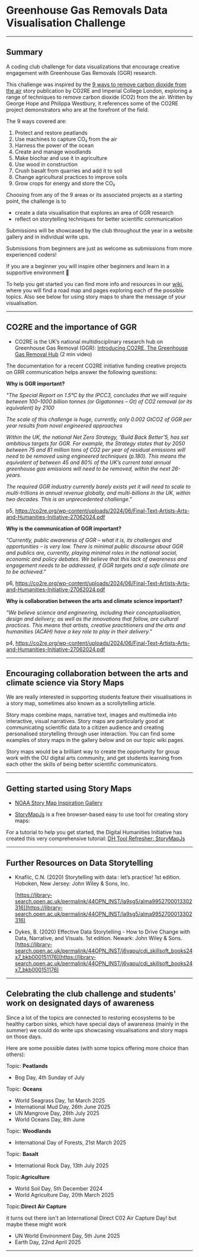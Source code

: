 # Greenhouse Gas Removals Data Visualisation Challenge

***
## Summary 
A coding club challenge for data visualizations that encourage creative engagement with Greenhouse Gas Removals (GGR) research. 

This challenge was inspired by the [9 ways to remove carbon dioxide from the air](https://co2re.org/9-ways-to-remove-carbon-dioxide-from-the-air/) story publication by CO2RE and Imperial College London, exploring a range of techniques to remove carbon dioxide (CO2) from the air. Written by George Hope and Philippa Westbury, it references some of the CO2RE project demonstrators who are at the forefront of the field.

The 9 ways covered are:
1. Protect and restore peatlands
2. Use machines to capture CO₂ from the air
3. Harness the power of the ocean
4. Create and manage woodlands
5. Make biochar and use it in agriculture
6. Use wood in construction
7. Crush basalt from quarries and add it to soil
8. Change agricultural practices to improve soils
9. Grow crops for energy and store the CO₂

Choosing from any of the 9 areas or its associated projects as a starting point, the challenge is to
- create a data visualisation that explores an area of GGR research
- reflect on storytelling techniques for better scientific communication

Submissions will be showcased by the club throughout the year in a website gallery and in individual write ups. 

Submissions from beginners are just as welcome as submissions from more experienced coders! 

If you are a beginner you will inspire other beginners and learn in a supportive environment 🙂 

To help you get started you can find more info and resources in our [wiki](https://github.com/OU-Weather-and-Climate-Club/GGR-Data-Visualisation-Challenge/wiki), where you will find a road map and pages exploring each of the possible topics. Also see below for using story maps to share the message of your visualisation.

***
## CO2RE and the importance of GGR

- CO2RE is the UK’s national multidisciplinary research hub on Greenhouse Gas Removal (GGR): [Introducing CO2RE, The Greenhouse Gas Removal Hub](https://youtu.be/SyjNxKmq8cE?si=nNH0v-LOdKVBYttE) (2 min video)

The documentation for a recent CO2RE initiative funding creative projects on GRR communication helps answer the following questions: 

**Why is GGR important?** 

*"The Special Report on 1.5°C by the IPCC3, concludes that we will require between 100–1000 billion
tonnes (or Gigatonnes – Gt) of CO2 removal (or its equivalent) by 2100*

*The scale of this challenge is huge, currently, only 0.002 GtCO2 of GGR per year results from novel
engineered approaches*

*Within the UK, the national Net Zero Strategy, ‘Build Back Better’5, has set ambitious targets for GGR.
For example, the Strategy states that by 2050 between 75 and 81 million tons of CO2 per year of
residual emissions will need to be removed using engineered techniques (p.180). This means the
equivalent of between 45 and 80% of the UK’s current total annual greenhouse gas emissions will need
to be removed, within the next 26-years.*

*The required GGR industry currently barely exists yet it will need to scale to multi-trillions in annual
revenue globally, and multi-billions in the UK, within two decades. This is an unprecedented challenge."*

p5, https://co2re.org/wp-content/uploads/2024/06/Final-Text-Artists-Arts-and-Humanities-Initiative-27062024.pdf

**Why is the communication of GGR important?**

*"Currently, public awareness of GGR – what it is, its challenges and opportunities – is very low. There is
minimal public discourse about GGR and publics are, currently, playing minimal roles in the national
social, economic and policy debates. We believe that this lack of awareness and engagement needs to
be addressed, if GGR targets and a safe climate are to be achieved."*

p6, https://co2re.org/wp-content/uploads/2024/06/Final-Text-Artists-Arts-and-Humanities-Initiative-27062024.pdf

**Why is collaboration between the arts and climate science important?**

*"We believe science and engineering, including their conceptualisation, design and delivery; as well as
the innovations that follow, are cultural practices. This means that artists, creative practitioners and
the arts and humanities (ACAH) have a key role to play in their delivery."*

p4, https://co2re.org/wp-content/uploads/2024/06/Final-Text-Artists-Arts-and-Humanities-Initiative-27062024.pdf

***
## Encouraging collaboration between the arts and climate science via Story Maps

We are really interested in supporting students feature their visualisations in a story map, sometimes also known as a scrollytelling article. 

Story maps combine maps, narrative text, images and multimedia into interactive, visual narratives. Story maps are particularly good at communicating scientific data to a citizen audience and creating personalised storytelling through user interaction. You can find some examples of story maps in the gallery below and on our topic wiki pages.  

Story maps would be a brilliant way to create the opportunity for group work with the OU digital arts community, and get students learning from each other the skills of being better scientific communicators.


***

## Getting started using Story Maps

- [NOAA Story Map Inspiration Gallery](https://noaa.maps.arcgis.com/apps/MinimalGallery/index.html?appid=e02942a8cdeb45348c69184539a7e705)

- [StoryMapJs](https://storymap.knightlab.com/) is a free browser-based easy to use tool for creating story maps:

For a tutorial to help you get started, the Digital Humanities Initiative has created this very comprehensive tutorial: [DH Tool Refresher: StoryMapJs](https://youtu.be/YQ-W28Wq5LU?si=U9B1T2XyWCPFvYWo)

***

## Further Resources on Data Storytelling

- Knaflic, C.N. (2020) Storytelling with data : let’s practice! 1st edition. Hoboken, New Jersey: John Wiley & Sons, Inc.
  
  [https://library-search.open.ac.uk/permalink/44OPN_INST/la9sg5/alma9952700013302316](https://library-search.open.ac.uk/permalink/44OPN_INST/la9sg5/alma9952700013302316)


 - Dykes, B. (2020) Effective Data Storytelling - How to Drive Change with Data, Narrative, and Visuals. 1st edition. Newark: John Wiley & Sons.
[https://library-search.open.ac.uk/permalink/44OPN_INST/j6vapu/cdi_skillsoft_books24x7_bkb000151176](https://library-search.open.ac.uk/permalink/44OPN_INST/j6vapu/cdi_skillsoft_books24x7_bkb000151176)

***

## Celebrating the club challenge and students' work on designated days of awareness

Since a lot of the topics are connected to restoring ecosystems to be healthy carbon sinks, which have special days of awareness (mainly in the summer) we could do write ups showcasing visualisations and story maps on those days. 

Here are some possible dates (with some topics offering more choice than others):

Topic: **Peatlands**
- Bog Day, 4th Sunday of July 

Topic: **Oceans**
- World Seagrass Day, 1st March 2025
- International Mud Day, 26th June 2025
- UN Mangrove Day, 26th July 2025
- World Oceans Day, 8th June

Topic: **Woodlands**
- International Day of Forests, 21st March 2025

Topic: **Basalt**
- International Rock Day, 13th July 2025

Topic:**Agriculture**
- World Soil Day, 5th December 2024
- World Agriculture Day, 20th March 2025

Topic:**Direct Air Capture**

it turns out there isn't an International Direct C02 Air Capture Day! but maybe these might work

- UN World Environment Day, 5th June 2025
- Earth Day, 22nd April 2025

***
  
